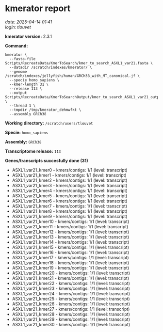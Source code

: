 # kmerator report
*date: 2025-04-14 01:41*  
*login: tlouvet*

**kmerator version:** 2.3.1

**Command:**

```
kmerator \
  --fasta-file Scripts/RecreateData/KmerToSearch/kmer_to_search_ASXL1_var21.fasta \
  --datadir /scratch/indexes/kmerator/ \
  --genome /scratch/indexes/jellyfish/human/GRCh38_with_MT_canonical.jf \
  --specie homo_sapiens \
  --kmer-length 31 \
  --release 113 \
  --output Scripts/RecreateData/KmerToSearchOutput/kmer_to_search_ASXL1_var21_output \
  --thread 1 \
  --tmpdir /tmp/kmerator_dehmwfkt \
  --assembly GRCh38
```

**Working directory:** `/scratch/users/tlouvet`

**Specie:** `homo_sapiens`

**Assembly:** `GRCh38`

**Transcriptome release:** `113`

**Genes/transcripts succesfully done (31)**

- ASXL1_var21_kmer0 - kmers/contigs: 1/1 (level: transcript)
- ASXL1_var21_kmer1 - kmers/contigs: 1/1 (level: transcript)
- ASXL1_var21_kmer2 - kmers/contigs: 1/1 (level: transcript)
- ASXL1_var21_kmer3 - kmers/contigs: 1/1 (level: transcript)
- ASXL1_var21_kmer4 - kmers/contigs: 1/1 (level: transcript)
- ASXL1_var21_kmer5 - kmers/contigs: 1/1 (level: transcript)
- ASXL1_var21_kmer6 - kmers/contigs: 1/1 (level: transcript)
- ASXL1_var21_kmer7 - kmers/contigs: 1/1 (level: transcript)
- ASXL1_var21_kmer8 - kmers/contigs: 1/1 (level: transcript)
- ASXL1_var21_kmer9 - kmers/contigs: 1/1 (level: transcript)
- ASXL1_var21_kmer10 - kmers/contigs: 1/1 (level: transcript)
- ASXL1_var21_kmer11 - kmers/contigs: 1/1 (level: transcript)
- ASXL1_var21_kmer12 - kmers/contigs: 1/1 (level: transcript)
- ASXL1_var21_kmer13 - kmers/contigs: 1/1 (level: transcript)
- ASXL1_var21_kmer14 - kmers/contigs: 1/1 (level: transcript)
- ASXL1_var21_kmer15 - kmers/contigs: 1/1 (level: transcript)
- ASXL1_var21_kmer16 - kmers/contigs: 1/1 (level: transcript)
- ASXL1_var21_kmer17 - kmers/contigs: 1/1 (level: transcript)
- ASXL1_var21_kmer18 - kmers/contigs: 1/1 (level: transcript)
- ASXL1_var21_kmer19 - kmers/contigs: 1/1 (level: transcript)
- ASXL1_var21_kmer20 - kmers/contigs: 1/1 (level: transcript)
- ASXL1_var21_kmer21 - kmers/contigs: 1/1 (level: transcript)
- ASXL1_var21_kmer22 - kmers/contigs: 1/1 (level: transcript)
- ASXL1_var21_kmer23 - kmers/contigs: 1/1 (level: transcript)
- ASXL1_var21_kmer24 - kmers/contigs: 1/1 (level: transcript)
- ASXL1_var21_kmer25 - kmers/contigs: 1/1 (level: transcript)
- ASXL1_var21_kmer26 - kmers/contigs: 1/1 (level: transcript)
- ASXL1_var21_kmer27 - kmers/contigs: 1/1 (level: transcript)
- ASXL1_var21_kmer28 - kmers/contigs: 1/1 (level: transcript)
- ASXL1_var21_kmer29 - kmers/contigs: 1/1 (level: transcript)
- ASXL1_var21_kmer30 - kmers/contigs: 1/1 (level: transcript)
